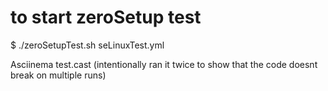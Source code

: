 # to start zeroSetup test

$ ./zeroSetupTest.sh seLinuxTest.yml

Asciinema test.cast (intentionally ran it twice to show that the code doesnt break on multiple runs)
